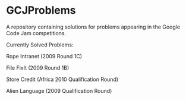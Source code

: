 # GCJProblems

A repository containing solutions for problems appearing in the Google Code Jam competitions.

Currently Solved Problems:

Rope Intranet (2009 Round 1C)

File FixIt (2009 Round 1B)

Store Credit (Africa 2010 Qualification Round)

Alien Language (2009 Qualification Round)

